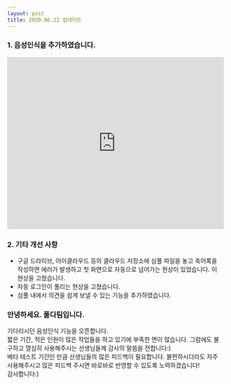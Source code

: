```yaml
---
layout: post
title: 2020.06.22 업데이트
---
```

### 1. 음성인식을 추가하였습니다.
<iframe width="100%" height="400" src="https://www.youtube.com/embed/w0SE0Zf025E" frameborder="0" allowfullscreen></iframe>

### 2. 기타 개선 사항
* 구글 드라이브, 아이클라우드 등의 클라우드 저장소에 심풀 파일을 놓고 축어록을 작성하면 에러가 발생하고 첫 화면으로 자동으로 넘어가는 현상이 있었습니다. 이 현상을 고쳤습니다. 
* 자동 로그인이 풀리는 현상을 고쳤습니다.
* 심풀 내에서 의견을 쉽게 보낼 수 있는 기능을 추가하였습니다.

### 안녕하세요. 풀다팀입니다.
기다리시던 음성인식 기능을 오픈합니다. <br />
짧은 기간, 적은 인원이 많은 작업들을 하고 있기에 부족한 면이 많습니다. 그럼에도 불구하고 열심히 사용해주시는 선생님들께 감사의 말씀을 전합니다:)<br /> 
베타 테스트 기간인 만큼 선생님들의 많은 피드백이 필요합니다. 불편하시더라도 자주 사용해주시고 많은 피드백 주시면 바로바로 반영할 수 있도록 노력하겠습니다!<br />
감사합니다:)


